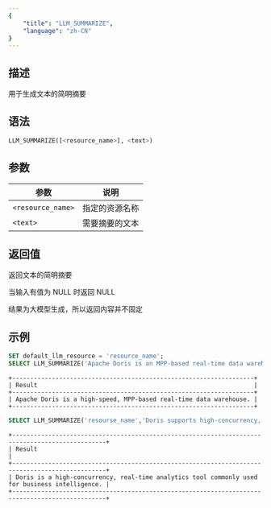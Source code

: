 ```yaml
---
{
    "title": "LLM_SUMMARIZE",
    "language": "zh-CN"
}
---
```


<!-- 
Licensed to the Apache Software Foundation (ASF) under one
or more contributor license agreements.  See the NOTICE file
distributed with this work for additional information
regarding copyright ownership.  The ASF licenses this file
to you under the Apache License, Version 2.0 (the
"License"); you may not use this file except in compliance
with the License.  You may obtain a copy of the License at

  http://www.apache.org/licenses/LICENSE-2.0

Unless required by applicable law or agreed to in writing,
software distributed under the License is distributed on an
"AS IS" BASIS, WITHOUT WARRANTIES OR CONDITIONS OF ANY
KIND, either express or implied.  See the License for the
specific language governing permissions and limitations
under the License.
-->

## 描述

用于生成文本的简明摘要

## 语法


```sql
LLM_SUMMARIZE([<resource_name>], <text>)
```

## 参数

|    参数    | 说明 |
| ---------- | -------- |
| `<resource_name>`| 指定的资源名称|
| `<text>`   | 需要摘要的文本 |

## 返回值

返回文本的简明摘要

当输入有值为 NULL 时返回 NULL

结果为大模型生成，所以返回内容并不固定

## 示例

```sql
SET default_llm_resource = 'resource_name';
SELECT LLM_SUMMARIZE('Apache Doris is an MPP-based real-time data warehouse known for its high query speed.') AS Result;
```
```text
+-------------------------------------------------------------------+
| Result                                                            |
+-------------------------------------------------------------------+
| Apache Doris is a high-speed, MPP-based real-time data warehouse. |
+-------------------------------------------------------------------+
```

```sql
SELECT LLM_SUMMARIZE('resourse_name','Doris supports high-concurrency, real-time analytics and is widely used in business intelligence scenarios.') AS Result;
```

```text
+------------------------------------------------------------------------------------------------+
| Result                                                                                         |
+------------------------------------------------------------------------------------------------+
| Doris is a high-concurrency, real-time analytics tool commonly used for business intelligence. |
+------------------------------------------------------------------------------------------------+
```